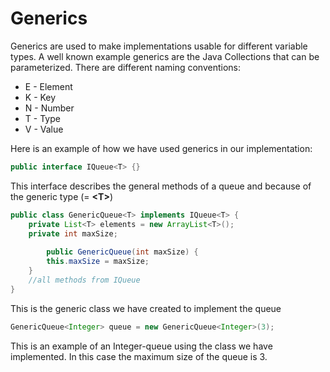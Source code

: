 # Generics

Generics are used to make implementations usable for different variable types. A well known example generics are the Java Collections that can be parameterized. There are different naming conventions:

- E - Element
- K - Key
- N - Number
- T - Type
- V - Value

Here is an example of how we have used generics in our implementation:

```java
public interface IQueue<T> {}
```

This interface describes the general methods of a queue and because of the generic type (= **\<T>**)

```java
public class GenericQueue<T> implements IQueue<T> {
    private List<T> elements = new ArrayList<T>();
    private int maxSize;
    
        public GenericQueue(int maxSize) {
        this.maxSize = maxSize;
    }
    //all methods from IQueue
}
```

This is the generic class we have created to implement the queue

```java
GenericQueue<Integer> queue = new GenericQueue<Integer>(3);
```

This is an example of an Integer-queue using the class we have implemented. In this case the maximum size of the queue is 3.